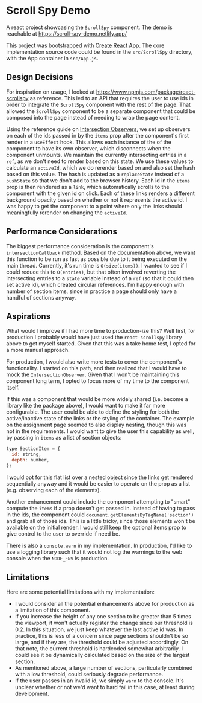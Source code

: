 # Scroll Spy Demo

A react project showcasing the `ScrollSpy` component. The demo is reachable at https://scroll-spy-demo.netlify.app/

This project was bootstrapped with [Create React App](https://github.com/facebook/create-react-app). The core implementation
source code could be found in the `src/ScrollSpy` directory, with the App container in `src/App.js`.

## Design Decisions

For inspiration on usage, I looked at https://www.npmjs.com/package/react-scrollspy as reference. This led to an API
that requires the user to use ids in order to integrate the `ScrollSpy` component with the rest of the page. That allowed the `ScrollSpy` component to be a separate component that could be composed into the page instead of needing to wrap the page content.

Using the reference guide on [Intersection Observers](https://developer.mozilla.org/en-US/docs/Web/API/Intersection_Observer_API),
we set up observers on each of the ids passed in by the `items` prop after the component's first render in a `useEffect` hook.
This allows each instance of the of the component to have its own observer, which disconnects when the component unmounts. We
maintain the currently intersecting entries in a `ref`, as we don't need to render based on this state. We use these values to
calculate an `activeId`, which we do rerender based on and also set the hash based on this value. The hash is updated as a
`replaceState` instead of a `pushState` so that we don't add to the browser history. Each id in the `items` prop
is then rendered as a `link`, which automatically scrolls to the component with the given id on click. Each of these links
renders a different background opacity based on whether or not it represents the active id. I was happy to get the component
to a point where only the links should meaningfully rerender on changing the `activeId`.

## Performance Considerations

The biggest performance consideration is the component's `intersectionCallback` method. Based on the documentation above, we
want this function to be run as fast as possible due to it being executed on the main thread. Currently, it's run time is
`O(size(items))`. I wanted to see if I could reduce this to `O(entries)`, but that often involved reverting the intersecting
entries to a `state` variable instead of a `ref` (so that it could then set active id), which created circular references. I'm
happy enough with number of section items, since in practice a page should only have a handful of sections anyway.

## Aspirations

What would I improve if I had more time to production-ize this? Well first, for production I probably would have just used the
`react-scrollspy` library above to get myself started. Given that this was a take home test, I opted for a more manual approach.

For production, I would also write more tests to cover the component's functionality. I started on this path, and then realized
that I would have to mock the `IntersectionObserver`. Given that I won't be maintaining this component long term, I opted to focus
more of my time to the component itself.

If this was a component that would be more widely shared (i.e. become a library like the package above), I would want to make it
far more configurable. The user could be able to define the styling for both the active/inactive state of the links or the styling
of the container. The example on the assignment page seemed to also display nesting, though this was not in the requirements. I
would want to give the user this capability as well, by passing in `items` as a list of section objects:

```javascript
type SectionItem = {
  id: string,
  depth: number,
};
```

I would opt for this flat list over a nested object since the links get rendered sequentially anyway and it would be easier to
operate on the prop as a list (e.g. observing each of the elements).

Another enhancement could include the component attempting to "smart" compute the `items` if a prop doesn't get passed in. Instead
of having to pass in the ids, the component could `document.getElementsByTagName('section')` and grab all of those ids. This is a
little tricky, since those elements won't be available on the initial render. I would still keep the optional items prop to give control to the user to override if need be.

There is also a `console.warn` in my implementation. In production, I'd like to use a logging library such that it would not log the
warnings to the web console when the `NODE_ENV` is production.

## Limitations

Here are some potential limitations with my implementation:

- I would consider all the potential enhancements above for production as a limitation of this component.
- If you increase the height of any one section to be greater than 5 times the viewport, it won't actually register the change 
since our threshold is 0.2. In this situation, we just keep whatever the last active id was. In practice, this is less of a concern 
since page sections shouldn't be so large, and if they are, the threshold could be adjusted accordingly. On that note, the current
threshold is hardcoded somewhat arbitrarily. I could see it be dynamically calculated based on the size of the largest section.
- As mentioned above, a large number of sections, particularly combined with a low threshold, could seriously degrade performance.
- If the user passes in an invalid id, we simply `warn` to the console. It's unclear whether or not we'd want to hard fail in this
case, at least during development.

